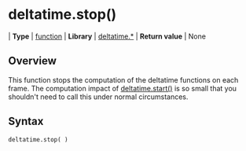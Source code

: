 # deltatime.stop()

| __Type__             | [function](http://docs.coronalabs.com/api/type/Function.html)
| __Library__          | [deltatime.*](Readme.markdown)
| __Return value__     | None


## Overview

This function stops the computation of the deltatime functions on each frame. The computation impact of [deltatime.start()](start.markdown) is so small that you shouldn't need to call this under normal circumstances.


## Syntax

	deltatime.stop( )